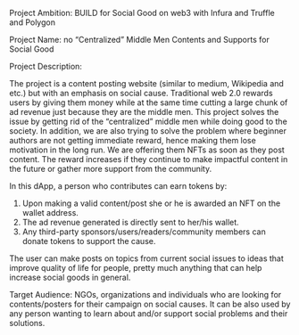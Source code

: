 Project Ambition: BUILD for Social Good on web3 with Infura and Truffle and Polygon

Project Name: no “Centralized” Middle Men Contents and Supports for Social Good

Project Description:

The project is a content posting website (similar to medium, Wikipedia and etc.) but with an emphasis on social cause. Traditional web 2.0 rewards users by giving them money while at the same time cutting a large chunk of ad revenue just because they are the middle men. This project solves the issue by getting rid of the “centralized” middle men while doing good to the society. In addition, we are also trying to solve the problem where beginner authors are not getting immediate reward, hence making them lose motivation in the long run. We are offering them NFTs as soon as they post content. The reward increases if they continue to make impactful content in the future or gather more support from the community.

In this dApp, a person who contributes can earn tokens by:
1.	Upon making a valid content/post she or he is awarded an NFT on the wallet address.
2.	The ad revenue generated is directly sent to her/his wallet.
3.	Any third-party sponsors/users/readers/community members can donate tokens to support the cause.

The user can make posts on topics from current social issues to ideas that improve quality of life for people, pretty much anything that can help increase social goods in general.

Target Audience: NGOs, organizations and individuals who are looking for contents/posters for their campaign on social causes. It can be also used by any person wanting to learn about and/or support social problems and their solutions.

